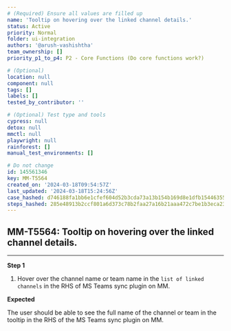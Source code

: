 ```yaml
---
# (Required) Ensure all values are filled up
name: 'Tooltip on hovering over the linked channel details.'
status: Active
priority: Normal
folder: ui-integration
authors: '@arush-vashishtha'
team_ownership: []
priority_p1_to_p4: P2 - Core Functions (Do core functions work?)

# (Optional)
location: null
component: null
tags: []
labels: []
tested_by_contributor: ''

# (Optional) Test type and tools
cypress: null
detox: null
mmctl: null
playwright: null
rainforest: []
manual_test_environments: []

# Do not change
id: 145561346
key: MM-T5564
created_on: '2024-03-18T09:54:57Z'
last_updated: '2024-03-18T15:24:56Z'
case_hashed: d746188fa1bb6e1cfef604d52b3cda73a13b154b169d8e1dfb15446355bd1355f0f25290b48c2744ae77586ffe2296a7
steps_hashed: 285e48913b2ccf801a6d373c78b2faa27a16b21aaa472c7be1b3eca238ec1d0dfc6a503b028e1ee7917f9cfe0da4ee53
---
```


<!-- (Auto-generated) Based on frontmatter's "key" and "name" -->

## MM-T5564: Tooltip on hovering over the linked channel details.

---

**Step 1**

1. Hover over the channel name or team name in the `list of linked channels` in the RHS of MS Teams sync plugin on MM.

**Expected**

The user should be able to see the full name of the channel or team in the tooltip in the RHS of the MS Teams sync plugin on MM.
